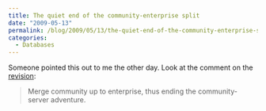 ```yaml
---
title: The quiet end of the community-enterprise split
date: "2009-05-13"
permalink: /blog/2009/05/13/the-quiet-end-of-the-community-enterprise-split/
categories:
  - Databases
---
```

Someone pointed this out to me the other day. Look at the comment on the [revision][1]:

> Merge community up to enterprise, thus ending the community-server adventure.

 [1]: http://bazaar.launchpad.net/~mysql/mysql-server/mysql-5.0/revision/2781
